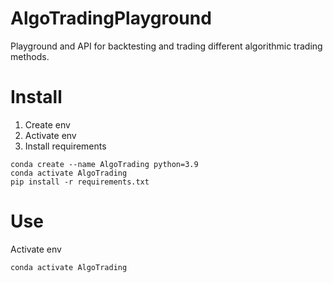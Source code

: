 # AlgoTradingPlayground
Playground and API for backtesting and trading different algorithmic trading methods. 

# Install

1. Create env
2. Activate env
3. Install requirements


```
conda create --name AlgoTrading python=3.9
conda activate AlgoTrading
pip install -r requirements.txt
```

# Use 

Activate env
```
conda activate AlgoTrading
```

